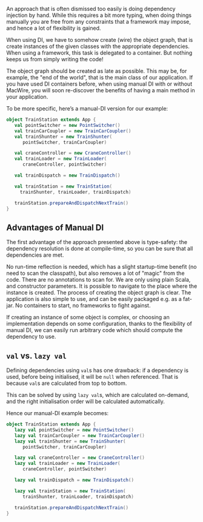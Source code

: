 
An approach that is often dismissed too easily is doing dependency injection by hand. While this requires a bit more typing, when doing things manually you are free from any constraints that a framework may impose, and hence a lot of flexibility is gained.

When using DI, we have to somehow create (wire) the object graph, that is create instances of the given classes with the appropriate dependencies. When using a framework, this task is delegated to a container. But nothing keeps us from simply writing the code!

The object graph should be created as late as possible. This may be, for example, the "end of the world", that is the main class of our application. If you have used DI containers before, when using manual DI with or without MacWire, you will soon re-discover the benefits of having a main method in your application.

To be more specific, here’s a manual-DI version for our example:

````scala
object TrainStation extends App {
   val pointSwitcher = new PointSwitcher()
   val trainCarCoupler = new TrainCarCoupler()
   val trainShunter = new TrainShunter(
      pointSwitcher, trainCarCoupler)

   val craneController = new CraneController()
   val trainLoader = new TrainLoader(
      craneController, pointSwitcher) 

   val trainDispatch = new TrainDispatch()

   val trainStation = new TrainStation(
     trainShunter, trainLoader, trainDispatch)

   trainStation.prepareAndDispatchNextTrain()
}
````

## Advantages of Manual DI

The first advantage of the approach presented above is type-safety: the dependency resolution is done at compile-time, so you can be sure that all dependencies are met.

No run-time reflection is needed, which has a slight startup-time benefit (no need to scan the classpath), but also removes a lot of "magic" from the code. There are no annotations to scan for. We are only using plain Scala, and constructor parameters. It is possible to navigate to the place where the instance is created. The process of creating the object graph is clear. The application is also simple to use, and can be easily packaged e.g. as a fat-jar. No containers to start, no frameworks to fight against.

If creating an instance of some object is complex, or choosing an implementation depends on some configuration, thanks to the flexibility of manual DI, we can easily run arbitrary code which should compute the dependency to use.

## `val` vs. `lazy val` 

Defining dependencies using `val`s has one drawback: if a dependency is used, before being initialised, it will be `null` when referenced. That is because `val`s are calculated from top to bottom.

This can be solved by using `lazy val`s, which are calculated on-demand, and the right initialisation order will be calculated automatically.

Hence our manual-DI example becomes:

````scala
object TrainStation extends App {
   lazy val pointSwitcher = new PointSwitcher()
   lazy val trainCarCoupler = new TrainCarCoupler()
   lazy val trainShunter = new TrainShunter(
      pointSwitcher, trainCarCoupler)

   lazy val craneController = new CraneController()
   lazy val trainLoader = new TrainLoader(
      craneController, pointSwitcher) 

   lazy val trainDispatch = new TrainDispatch() 

   lazy val trainStation = new TrainStation(
      trainShunter, trainLoader, trainDispatch) 

   trainStation.prepareAndDispatchNextTrain() 
}
````
